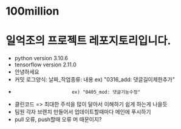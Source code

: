 # 100million
# 일억조의 프로젝트 레포지토리입니다.

- python version   3.10.6
- tensorflow version  2.11.0
- 안녕하세요
- 커밋 로그양식: 날짜_작업종류: 내용  ex) "0316_add: 댓글길이제한추가"
-                          ex) "0405_mod: 댓글기능수정"
- 클린코드 => 최대한 주석을 많이 달아서 이해하기 쉽게 하는게 나을듯
- 팀원 각자 브랜치 만들어서 업데이트할때마다 메인에 푸시하기
- pull 오류, push할때 오류 머 때문이지?

